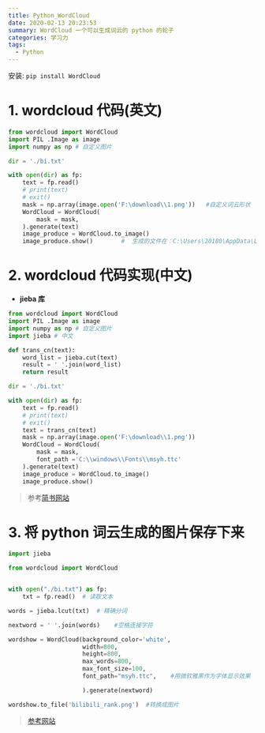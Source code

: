 ```yaml
---
title: Python_WordCloud
date: 2020-02-13 20:23:53
summary: WordCloud 一个可以生成词云的 python 的轮子
categories: 学习力
tags:
  - Python
---
```


安装: `pip install WordCloud`

# 1. wordcloud 代码(英文)

```py
from wordcloud import WordCloud
import PIL .Image as image
import numpy as np # 自定义图片

dir = './bi.txt'

with open(dir) as fp:
    text = fp.read()
    # print(text)
    # exit()
    mask = np.array(image.open('F:\download\\1.png'))   #自定义词云形状
    WordCloud = WordCloud(
        mask = mask,
    ).generate(text)
    image_produce = WordCloud.to_image()
    image_produce.show()        #  生成的文件在：C:\Users\20180\AppData\Local\Temp\jieba.cache中
```

# 2. wordcloud 代码实现(中文)

- **jieba 库**

```py
from wordcloud import WordCloud
import PIL .Image as image
import numpy as np # 自定义图片
import jieba # 中文

def trans_cn(text):
    word_list = jieba.cut(text)
    result = ' '.join(word_list)
    return result

dir = './bi.txt'

with open(dir) as fp:
    text = fp.read()
    # print(text)
    # exit()
    text = trans_cn(text)
    mask = np.array(image.open('F:\download\\1.png'))
    WordCloud = WordCloud(
        mask = mask,
        font_path ='C:\\windows\\Fonts\\msyh.ttc'
    ).generate(text)
    image_produce = WordCloud.to_image()
    image_produce.show()
```

> 参考[简书网站](https://www.jianshu.com/p/c986f5017ca7)

# 3. 将 python 词云生成的图片保存下来

```py
import jieba

from wordcloud import WordCloud


with open("./bi.txt") as fp:
    txt = fp.read()  # 读取文本

words = jieba.lcut(txt)  # 精确分词

nextword = ' '.join(words)    #空格连接字符

wordshow = WordCloud(background_color='white',
                     width=800,
                     height=800,
                     max_words=800,
                     max_font_size=100,
                     font_path="msyh.ttc",    #用微软雅黑作为字体显示效果

                     ).generate(nextword)

wordshow.to_file('bilibili_rank.png')  #转换成图片
```

> [参考网站](https://blog.csdn.net/qq_41709494/article/details/89213176)
